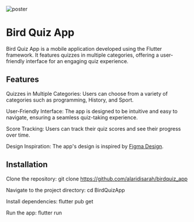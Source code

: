 ![poster](https://www10.0zz0.com/2024/04/15/21/463677389.png)
# Bird Quiz App

Bird Quiz App is a mobile application developed using the Flutter framework. It features quizzes in multiple categories, offering a user-friendly interface for an engaging quiz experience.

## Features

Quizzes in Multiple Categories: Users can choose from a variety of categories such as programming, History, and Sport.

User-Friendly Interface: The app is designed to be intuitive and easy to navigate, ensuring a seamless quiz-taking experience.

Score Tracking: Users can track their quiz scores and see their progress over time.

Design Inspiration: The app's design is inspired by [Figma Design](https://www.figma.com/community/file/1347094938018229290/animated-splash-screen?searchSessionId=ltwb23js-1124t2qwt22o).


## Installation

Clone the repository: git clone https://github.com/alaridisarah/birdquiz_app

Navigate to the project directory: cd BirdQuizApp

Install dependencies: flutter pub get

Run the app: flutter run
